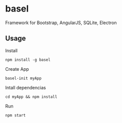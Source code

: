 # basel
Framework for Bootstrap, AngularJS, SQLite, Electron

## Usage
Install
```shell
npm install -g basel
```

Create App
```shell
basel-init myApp
```

Intall dependencias
```shell
cd myApp && npm install
```

Run
```shell
npm start
```

